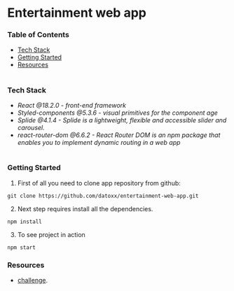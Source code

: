 
# Entertainment web app

### Table of Contents
* [Tech Stack](#Tech-Stack)
* [Getting Started](#Getting-Started)
* [Resources](#Resources)

#
### Tech Stack

* *React @18.2.0 - front-end framework*
* *Styled-components @5.3.6 - visual primitives for the component age*
* *Splide @4.1.4 - Splide is a lightweight, flexible and accessible slider and carousel.*
* *react-router-dom @6.6.2 - React Router DOM is an npm package that enables you to implement dynamic routing in a web app*

#
### Getting Started
1. First of all you need to clone app repository from github:
```
git clone https://github.com/datoxx/entertainment-web-app.git
```
2. Next step requires install all the dependencies.

```
npm install
```
3. To see project in action 

```
npm start
```
### Resources
* [challenge](https://www.frontendmentor.io/challenges/entertainment-web-app-J-UhgAW1X).